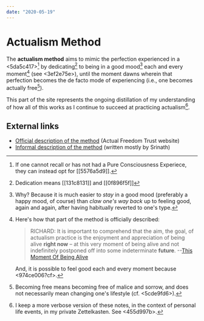 ```yaml
---
date: "2020-05-19"
---
```


# Actualism Method

The **actualism method** aims to mimic the perfection experienced in a <5da5c417>[^pcealt] by dedicating[^dedicate] to being in a good mood[^whymood] each and every moment[^choice] (see <3ef2e75e>), until the moment dawns wherein that perfection becomes the de facto mode of experiencing (i.e., one becomes actually free[^lifestyle]).

This part of the site represents the ongoing distillation of my understanding of how all of this works as I continue to succeed at practicing actualism[^notes].

[^pcealt]: If one cannot recall or has not had a Pure Consciousness Experiece, they can instead opt for [[5576a5d9]].

[^dedicate]: Dedication means [[131c8131]] and [[0f896f5f]]

[^whymood]: Why? Because it is much easier to *stay* in a good mood (preferably a happy mood, of course) than *claw one's way back* up to feeling good, again and again, after having habitually reverted to one's type.

[^choice]: 
    Here's how that part of the method is officially described:
    > RICHARD: It is important to comprehend that the aim, the goal, of actualism practice is the enjoyment and appreciation of being alive **right now** – at this very moment of being alive and not indefinitely postponed off into some indeterminate **future**. --[This Moment Of Being Alive](http://www.actualfreedom.com.au/richard/articles/thismomentofbeingalive.htm)
    
    And, it is possible to feel good each and every moment because <974ce006?cf>.

[^lifestyle]: Becoming free means becoming free of malice and sorrow, and does not necessarily mean changing one's lifestyle (cf. <5cde9fd6>).

[^notes]: I keep a more verbose version of these notes, in the context of personal life events, in my private Zettelkasten. See <455d997b>.

## External links

* [Official description of the method](http://www.actualfreedom.com.au/richard/articles/thismomentofbeingalive.htm) (Actual Freedom Trust website)
* [Informal description of the method](https://www.actualists.org/method.html) (written mostly by Srinath)

